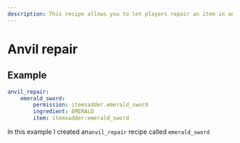 ```yaml
---
description: This recipe allows you to let players repair an item in anvil using a material
---
```


# Anvil repair

## Example

```yaml
anvil_repair:
    emerald_sword:
        permission: itemsadder.emerald_sword
        ingredient: EMERALD
        item: itemsadder:emerald_sword
```

In this example I created an`anvil_repair` recipe called `emerald_sword`
